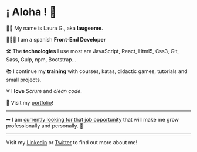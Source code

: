 # ¡ Aloha ! 🌴

🤙🏻 My name is Laura G., aka **laugeeme**. 

👩🏻‍💻 I am a spanish **Front-End Developer**

🛠 The **technologies** I use most are JavaScript, React, Html5, Css3, Git, Sass, Gulp, npm, Bootstrap...

📚 I continue my **training** with courses, katas, didactic games, tutorials and small projects.

💗 I **love** *Scrum* and *clean code*.

👀 Visit my [portfolio](www.laugeeme.com)!

***
 ➡ I am <u>currently looking for that job opportunity</u> that will make me grow professionally and personally. 🔎

***
Visit my [Linkedin](www.linkedin.com/in/laugeeme) or [Twitter](https://twitter.com/laugeeme) to find out more about me!